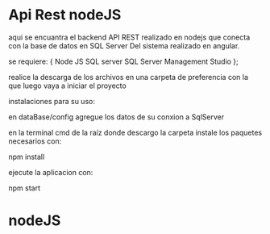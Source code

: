 # Api Rest nodeJS

aqui se encuantra el backend API REST realizado en nodejs que conecta con la base de datos en SQL Server 
Del sistema realizado en angular.

se requiere: {
 Node JS
 SQL server
 SQL Server Management Studio
};

realice la descarga de los archivos en una carpeta de preferencia con la que luego vaya a iniciar el proyecto

instalaciones para su uso:

en dataBase/config  agregue los datos de su conxion a SqlServer

en la terminal cmd de la raíz donde descargo la carpeta instale los paquetes necesarios con:

npm install 

ejecute la aplicacion con:

npm start


# nodeJS

